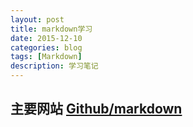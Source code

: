 ```yaml
---
layout: post
title: markdown学习 
date: 2015-12-10
categories: blog
tags: [Markdown]
description: 学习笔记
---
```


## 主要网站 [Github/markdown]
[Github/markdown]:https://github.com/younghz/Markdown
